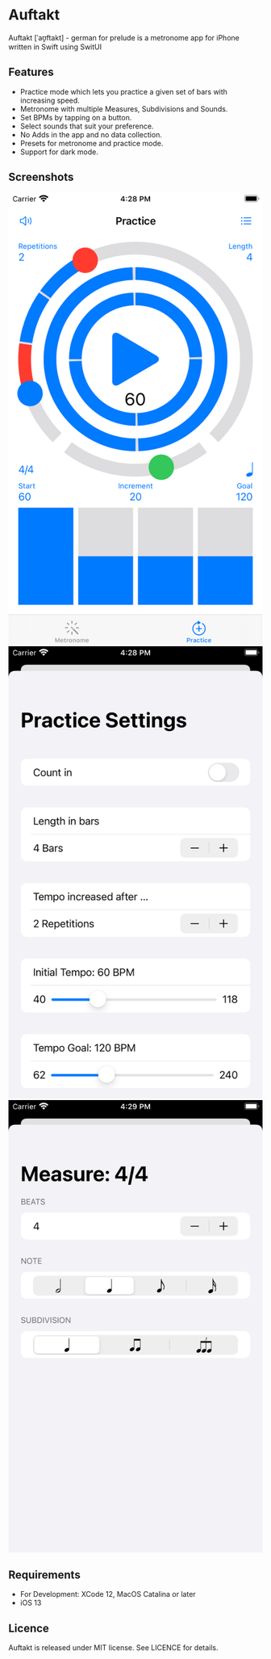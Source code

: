 #  Auftakt

Auftakt [ˈaʊ̯ftakt] - german for prelude is a metronome app for iPhone written in Swift using SwitUI


## Features

- Practice mode which lets you practice a given set of bars with increasing speed.
- Metronome with multiple Measures, Subdivisions and Sounds.
- Set BPMs by tapping on a button.
- Select sounds that suit your preference.
- No Adds in the app and no data collection.
- Presets for metronome and practice mode.
- Support for dark mode.

## Screenshots

![Screenshot](https://github.com/thestoneage/Auftakt/blob/gh-pages/assets/screenshots/screenshot-05.png)
![Screenshot](https://github.com/thestoneage/Auftakt/blob/gh-pages/assets/screenshots/screenshot-06.png)
![Screenshot](https://github.com/thestoneage/Auftakt/blob/gh-pages/assets/screenshots/screenshot-03.png)


## Requirements

- For Development: XCode 12, MacOS Catalina or later
- iOS 13

## Licence

Auftakt is released under MIT license. See LICENCE for details.

